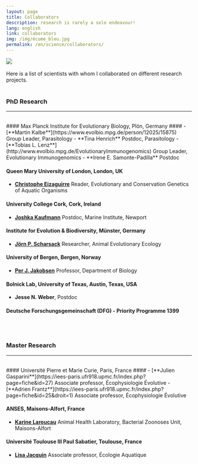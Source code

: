 ```yaml
---
layout: page
title: Collaborators
description: research is rarely a solo endeavour!
lang: english
link: collaborators
img: /img/écume_bleu.jpg
permalink: /en/science/collaborators/
---
```


<div class="img_row">
	<img class="col three" src="{{ site.baseurl }}/img/écume_bleu_bandeau.jpg"/>
</div>

<br>
Here is a list of scientists with whom I collaborated on different research projects.
<br><br>

### **PhD Research** ###
* * *
<br>
#### Max Planck Institute for Evolutionary Biology, Plön, Germany ####
- [**Martin Kalbe**](https://www.evolbio.mpg.de/person/12025/15875) Group Leader, Parasitology   
- **Tina Henrich** Postdoc, Parasitology
- [**Tobias L. Lenz**](http://www.evolbio.mpg.de/EvolutionaryImmunogenomics) Group Leader, Evolutionary Immunogenomics
- **Irene E. Samonte-Padilla** Postdoc

#### Queen Mary University of London, London, UK ####
- [**Christophe Eizaguirre**](http://www.sbcs.qmul.ac.uk/staff/christopheeizaguirre.html) Reader, Evolutionary and Conservation Genetics of Aquatic Organisms

#### University College Cork, Cork, Ireland ####
- [**Joshka Kaufmann**](https://joshkakaufmann.wordpress.com/) Postdoc, Marine Institute, Newport

#### Institute for Evolution & Biodiversity, Münster, Germany ####
- [**Jörn P. Scharsack**](https://www.uni-muenster.de/Evolution/animalevolecol/scharsack.shtml) Researcher, Animal Evolutionary Ecology

#### University of Bergen, Bergen, Norway ####
- [**Per J. Jakobsen**](http://www.uib.no/en/persons/Per.Johan.Jakobsen) Professor, Department of Biology

#### Bolnick Lab, University of Texas, Austin, Texas, USA ####
- **Jesse N. Weber**, Postdoc

#### Deutsche Forschungsgemeinschaft (DFG) - Priority Programme 1399 ####


<br><br>
### **Master Research** ###
* * *
<br>
#### Université Pierre et Marie Curie, Paris, France ####
- [**Julien Gasparini**](https://iees-paris.ufr918.upmc.fr/index.php?page=fiche&id=27) Associate professor, Écophysiologie Évolutive
- [**Adrien Frantz**](https://iees-paris.ufr918.upmc.fr/index.php?page=fiche&id=25&droit=1) Associate professor, Écophysiologie Évolutive

#### ANSES, Maisons-Alfort, France ####
- [**Karine Laroucau**](https://www.researchgate.net/profile/Karine_Laroucau2) Animal Health Laboratory, Bacterial Zoonoses Unit, Maisons-Alfort

#### Université Toulouse III Paul Sabatier, Toulouse, France ####
- [**Lisa Jacquin**](http://www.edb.ups-tlse.fr/Jacquin-Lisa) Associate professor, Écologie Aquatique
